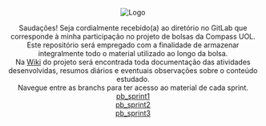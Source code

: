 <div align = "center">


![Logo](https://gitlab.com/letsquicia/compass/-/raw/main/images/logo.JPG)

Saudações! Seja cordialmente recebido(a) ao diretório no GitLab que corresponde à minha participação no projeto de bolsas da Compass UOL. 
<br>
Este repositório será empregado com a finalidade de armazenar integralmente todo o material utilizado ao longo da bolsa.
<br>
Na [Wiki](https://gitlab.com/letsquicia/compass/-/wikis/home) do projeto será encontrada toda documentação das atividades desenvolvidas, resumos diários e eventuais observações sobre o conteúdo estudado. 
<br>
Navegue entre as branchs para ter acesso ao material de cada sprint.
<br>[pb_sprint1](https://gitlab.com/letsquicia/compass/-/tree/pb_sprint1?ref_type=heads)
<br>[pb_sprint2](https://gitlab.com/letsquicia/compass/-/tree/pb_sprint2?ref_type=heads)
<br>[pb_sprint3](https://gitlab.com/letsquicia/compass/-/tree/pb_sprint3/)

</div>

